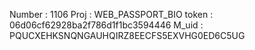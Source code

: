 Number : 1106
Proj : WEB_PASSPORT_BIO
token : 06d06cf62928ba2f786d1f1bc3594446
M_uid : PQUCXEHKSNQNGAUHQIRZ8EECFS5EXVHG0ED6C5UG